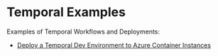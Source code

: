 # Temporal Examples

Examples of Temporal Workflows and Deployments:

- [Deploy a Temporal Dev Environment to Azure Container Instances](./azure-aci)
